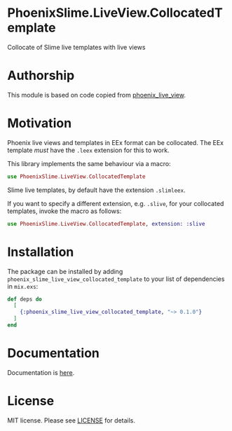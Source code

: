 # PhoenixSlime.LiveView.CollocatedTemplate

Collocate of Slime live templates with live views

# Authorship

This module is based on code copied from [phoenix_live_view].

[phoenix_live_view]: https://github.com/phoenixframework/phoenix_live_view

# Motivation

Phoenix live views and templates in EEx format can be collocated.
The EEx template *must* have the `.leex` extension for this to work.

This library implements the same behaviour via a macro:

```elixir
use PhoenixSlime.LiveView.CollocatedTemplate
```

Slime live templates, by default have the extension `.slimleex`.

If you want to specify a different extension, e.g. `.slive`,
for your collocated templates, invoke the macro as follows:

```elixir
use PhoenixSlime.LiveView.CollocatedTemplate, extension: :slive
```

# Installation

The package can be installed by adding
`phoenix_slime_live_view_collocated_template` to your list of dependencies in `mix.exs`:

```elixir
def deps do
  [
    {:phoenix_slime_live_view_collocated_template, "~> 0.1.0"}
  ]
end
```

# Documentation

Documentation is [here][documentation].

[documentation]: https://hexdocs.pm/phoenix_slime_live_view_collocated_template

# License

MIT license. Please see [LICENSE][license] for details.

[LICENSE]: https://github.com/leanpanda-com/phoenix_slime_live_view_collocated_template/blob/master/LICENSE
